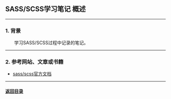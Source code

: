 ## SASS/SCSS学习笔记 概述
---
### 1. 背景

&emsp;&emsp;学习SASS/SCSS过程中记录的笔记。

---
### 2. 参考网站、文章或书籍

+ [sass/scss官方文档](https://www.sass.hk/docs/)

---

#### [返回目录](./)
